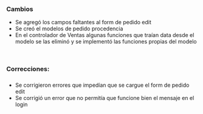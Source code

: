 <h3>Cambios</h3>
<ul>
    <li>Se agregó los campos faltantes al form de pedido edit</li>
    <li>Se creó el modelos de pedido procedencia</li>
    <li>En el controlador de Ventas algunas funciones que traían data desde el modelo se las eliminó y se implementó las funciones propias del modelo</li>
</ul>

</br>

<h3>Correcciones:</h3>

<h5></h5>
<ul>   
    <li>Se corrigieron errores que impedían que se cargue el form de pedido edit</li>
    <li>Se corrigió un error que no permitía que funcione bien el mensaje en el login</li>
</ul>